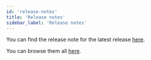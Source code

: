 ```yaml
---
id: 'release-notes'
title: 'Release notes'
sidebar_label: 'Release notes'
---
```


You can find the release note for the latest release [here](https://github.com/fkhadra/react-toastify/releases/latest).

You can browse them all [here](https://github.com/fkhadra/react-toastify/releases).